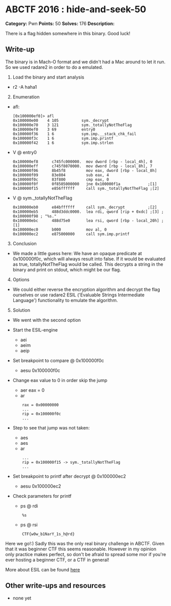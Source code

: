 # ABCTF 2016 : hide-and-seek-50

**Category:** Pwn
**Points:** 50
**Solves:** 176
**Description:**

There is a flag hidden somewhere in this binary. Good luck!

## Write-up

The binary is in Mach-O format and we didn't had a Mac around to let it run.
So we used radare2 in order to do a emulated.

1. Load the binary and start analysis
  * r2 -A haha1

2. Enumeration
  * afl: 
  
    ```
    [0x100000ef0]> afl
    0x100000e00    4 105          sym._decrypt
    0x100000e70    3 121          sym._totallyNotTheFlag
    0x100000ef0    3 69           entry0
    0x100000f36    1 6            sym.imp.__stack_chk_fail
    0x100000f3c    1 6            sym.imp.printf
    0x100000f42    1 6            sym.imp.strlen
    ```
   
  * V @ entry0 
 
    ```
    0x100000ef8      c745fc000000.  mov dword [rbp - local_4h], 0                                                                                                                                         
    0x100000eff      c745f8070000.  mov dword [rbp - local_8h], 7                                                                                                                                         
    0x100000f06      8b45f8         mov eax, dword [rbp - local_8h]                                                                                                                                       
    0x100000f09      83e804         sub eax, 4                                                                                                                                                            
    0x100000f0c      83f800         cmp eax, 0                                                                                                                                                            
    0x100000f0f      0f8505000000   jne 0x100000f1a            ;[1]                                                                                                                                       
    0x100000f15      e856ffffff     call sym._totallyNotTheFlag ;[2]
    ```
   * V @ sym._totallyNotTheFlag

     ```
     0x100000eb0      e84bffffff     call sym._decrypt          ;[2]                                                                                                                                       
     0x100000eb5      488d3ddc0000.  lea rdi, qword [rip + 0xdc] ;[3] ; 0x100000f98 ; "%s."                                                                                                                
     0x100000ebc      488d75e0       lea rsi, qword [rbp - local_20h] ;[1]                                                                                                                                 
     0x100000ec0      b000           mov al, 0                                                                                                                                                             
     0x100000ec2      e875000000     call sym.imp.printf
     ```
    
 3. Conclusion
  * We made a little guess here: We have an opaque predicate at 0x100000f0c, which will
 always result into false. If it would be evaluated as true, totallyNotTheFlag would be called.
 This decrypts a string in the binary and print on stdout, which might be our flag.
 
4. Options
  * We could either reverse the encryption algorithm and decrypt the flag ourselves or use
 radare2 ESIL ('Evaluable Strings Intermediate Language') functionality to emulate the algorithm.


5. Solution
  * We went with the second option
  * Start the ESIL-engine
    * aei
    * aeim
    * aeip
  * Set breakpoint to compare @ 0x100000f0c
    * aesu 0x100000f0c
  * Change eax value to 0 in order skip the jump
    * aer eax = 0
    * ar
    ```
        rax = 0x00000000
        ...
        rip = 0x100000f0c
        ...
    ```
  * Step to see that jump was not taken:
    * aes
    * aes
    * ar
    ```
        ...
        rip = 0x100000f15 -> sym._totallyNotTheFlag
        ...
    ```

  * Set breakpoint to printf after decrypt @ 0x100000ec2
    * aesu 0x100000ec2
  * Check parameters for printf
    * ps @ rdi
    
    ```
        %s
    ```
    * ps @ rsi 
    
    ```
        CTF{w0w_b1NarY_1s_h@rd}
    ```
    
Here we go!:)
Sadly this was the only real binary challenge in ABCTF. Given that it was beginner CTF this seems
reasonable. However in my opinion only practice makes perfect, so don't be afraid to spread some mor
if you're ever hosting a beginner CTF,  or a CTF in general!

More about ESIL can be found [here](https://radare.gitbooks.io/radare2book/content/esil.html)


## Other write-ups and resources

* none yet
